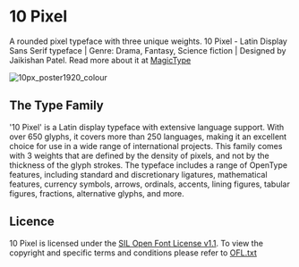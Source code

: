 # 10 Pixel
A rounded pixel typeface with three unique weights. 
10 Pixel - Latin Display Sans Serif typeface | Genre: Drama, Fantasy, Science fiction | Designed by Jaikishan Patel. 
Read more about it at [MagicType](https://www.magictype.in/portfolio/10-pixel-typeface/)

![10px_poster1920_colour](https://user-images.githubusercontent.com/9861917/233862184-52becd30-39a2-46ea-b92c-aab1820addc5.jpg)

## The Type Family
'10 Pixel' is a Latin display typeface with extensive language support. With over 650 glyphs, it covers more than 250 languages, making it an excellent choice for use in a wide range of international projects. This family comes with 3 weights that are defined by the density of pixels, and not by the thickness of the glyph strokes. The typeface includes a range of OpenType features, including standard and discretionary ligatures, mathematical features, currency symbols, arrows, ordinals, accents, lining figures, tabular figures, fractions, alternative glyphs, and more.

## Licence
10 Pixel is licensed under the [SIL Open Font License v1.1](http://scripts.sil.org/OFL). To view the copyright and specific terms and conditions please refer to [OFL.txt](https://github.com/magictype/10-pixel/blob/master/OFL.txt)

